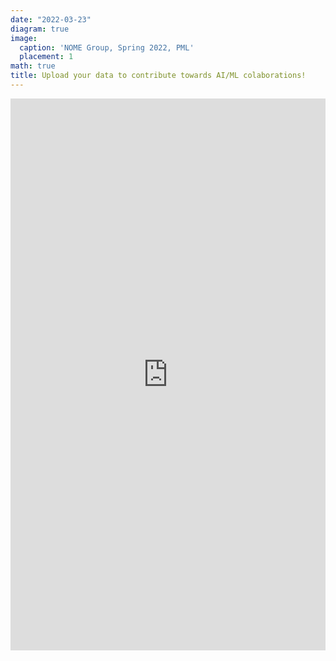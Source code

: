 ```yaml
---
date: "2022-03-23"
diagram: true
image:
  caption: 'NOME Group, Spring 2022, PML'
  placement: 1
math: true
title: Upload your data to contribute towards AI/ML colaborations!
---
```


<style>
  .forms-studio {
    position: relative;
    padding-bottom: 56.25%;
    overflow: hidden;
    width: 100%;
    height: 600px;
  }
  .forms-studio iframe {
    position: absolute;
    top: 0;
    left: 0;
    width: 100%;
    height: 100%;
    border: 0;
  }
</style>
<div class="forms-studio">
  <iframe src="https://docs.google.com/forms/d/e/1FAIpQLSdul7yZhiwGjuSQ_ZZHlaqrYazDlofdeQ7EwWE_vBrKdggRFQ/viewform?usp=sf_link"></iframe>
</div>